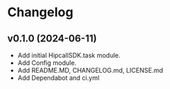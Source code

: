 # Changelog

## v0.1.0 (2024-06-11)

- Add initial HipcallSDK.task module.
- Add Config module.
- Add README.MD, CHANGELOG.md, LICENSE.md
- Add Dependabot and ci.yml